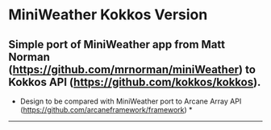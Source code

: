 # MiniWeather Kokkos Version

## Simple port of MiniWeather app from Matt Norman (https://github.com/mrnorman/miniWeather) to Kokkos API (https://github.com/kokkos/kokkos).

* Design to be compared with MiniWeather port to Arcane Array API (https://github.com/arcaneframework/framework) *

---

